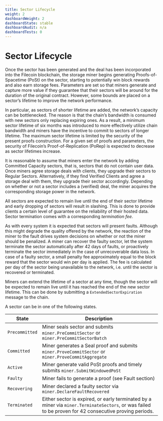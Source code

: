 ```yaml
---
title: Sector Lifecycle
weight: 2
dashboardWeight: 2
dashboardState: stable
dashboardAudit: n/a
dashboardTests: 0
---
```


# Sector Lifecycle

Once the sector has been generated and the deal has been incorporated into the Filecoin blockchain, the storage miner begins generating Proofs-of-Spacetime (PoSt) on the sector, starting to potentially win block rewards and also earn storage fees. Parameters are set so that miners generate and capture more value if they guarantee that their sectors will be around for the duration of the original contract. However, some bounds are placed on a sectorʼs lifetime to improve the network performance.

In particular, as sectors of shorter lifetime are added, the networkʼs capacity can be bottlenecked. The reason is that the chainʼs bandwidth is consumed with new sectors only replacing expiring ones. As a result, a minimum sector lifetime of six months was introduced to more effectively utilize chain bandwidth and miners have the incentive to commit to sectors of longer lifetime. The maximum sector lifetime is limited by the security of the present proofs construction. For a given set of proofs and parameters, the security of Filecoinʼs Proof-of-Replication (PoRep) is expected to decrease as sector lifetimes increase.

It is reasonable to assume that miners enter the network by adding Committed Capacity sectors, that is, sectors that do not contain user data. Once miners agree storage deals with clients, they upgrade their sectors to Regular Sectors. Alternatively, if they find Verified Clients and agree a storage deal with them, they upgrade their sector accordingly. Depending on whether or not a sector includes a (verified) deal, the miner acquires the corresponding storage power in the network.

All sectors are expected to remain live until the end of their sector lifetime and early dropping of sectors will result in slashing. This is done to provide clients a certain level of guarantee on the reliability of their hosted data. Sector termination comes with a corresponding _termination fee_.

As with every system it is expected that sectors will present faults. Although this might degrade the quality offered by the network, the reaction of the miner to the fault drives system decisions on whether or not the miner should be penalized. A miner can recover the faulty sector, let the system terminate the sector automatically after 42 days of faults, or proactively terminate the sector immediately in the case of unrecoverable data loss. In case of a faulty sector, a small penalty fee approximately equal to the block reward that the sector would win per day is applied. The fee is calculated per day of the sector being unavailable to the network, i.e. until the sector is recovered or terminated.

Miners can extend the lifetime of a sector at any time, though the sector will be expected to remain live until it has reached the end of the new sector lifetime. This can be done by submitting a `ExtendedSectorExpiration` message to the chain.

A sector can be in one of the following states.

| State          | Description                                                                                                                                           |
| -------------- | ----------------------------------------------------------------------------------------------------------------------------------------------------- |
| `Precommitted` | Miner seals sector and submits `miner.PreCommitSector` or `miner.PreCommitSectorBatch`                                                                |
| `Committed`    | Miner generates a Seal proof and submits `miner.ProveCommitSector` or `miner.ProveCommitAggregate`                                                    |
| `Active`       | Miner generate valid PoSt proofs and timely submits `miner.SubmitWindowedPoSt`                                                                        |
| `Faulty`       | Miner fails to generate a proof (see Fault section)                                                                                                   |
| `Recovering`   | Miner declared a faulty sector via `miner.DeclareFaultRecovered`                                                                                      |
| `Terminated`   | Either sector is expired, or early terminated by a miner via `miner.TerminateSectors`, or was failed to be proven for 42 consecutive proving periods. |
